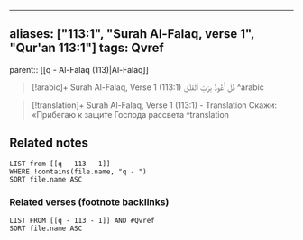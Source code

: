 
---
aliases: ["113:1", "Surah Al-Falaq, verse 1", "Qur'an 113:1"]
tags: Qvref
---

parent:: [[q - Al-Falaq (113)|Al-Falaq]]

> [!arabic]+ Surah Al-Falaq, Verse 1 (113:1)
> <span class="quran-arabic"> قُلْ أَعُوذُ بِرَبِّ ٱلْفَلَقِ</span>
^arabic

> [!translation]+ Surah Al-Falaq, Verse 1 (113:1) - Translation
> Скажи: «Прибегаю к защите Господа рассвета
^translation



## Related notes
```dataview
LIST from [[q - 113 - 1]]
WHERE !contains(file.name, "q - ")
SORT file.name ASC
```

### Related verses (footnote backlinks)
```dataview
LIST FROM [[q - 113 - 1]] AND #Qvref
SORT file.name ASC
```

